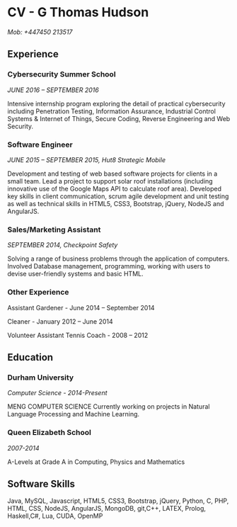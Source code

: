 # CV - G Thomas Hudson
*Mob: +447450 213517*

## Experience ##

### Cybersecurity Summer School ###
*JUNE 2016 – SEPTEMBER 2016*

Intensive internship program exploring the detail
of practical cybersecurity including Penetration Testing, Information Assurance, Industrial Control Systems & Internet of Things, Secure Coding, Reverse Engineering and Web Security.

### Software Engineer ###

*JUNE 2015 – SEPTEMBER 2015, Hut8 Strategic Mobile*

Development and testing of web based software
projects for clients in a small team. Lead a project to support solar roof installations (including innovative use of the Google Maps API to calculate roof area). Developed key skills in client communication, scrum agile development and unit testing as well as technical skills in HTML5, CSS3, Bootstrap, jQuery, NodeJS and AngularJS.

### Sales/Marketing Assistant ###
*SEPTEMBER 2014, Checkpoint Safety*

Solving a range of business problems through the
application of computers. Involved Database management, programming, working with users to devise user-friendly systems and basic HTML.

### Other Experience ###
Assistant Gardener - June 2014 – September 2014

Cleaner - January 2012 – June 2014

Volunteer Assistant Tennis Coach - 2008 – 2012

## Education ##

### Durham University ###
*Computer Science - 2014-Present*

MENG COMPUTER SCIENCE
Currently working on projects in Natural Language Processing and Machine Learning.

### Queen Elizabeth School ###
*2007-2014*

A-Levels at Grade A in Computing, Physics and Mathematics

## Software Skills ##

Java, MySQL, Javascript,
HTML5, CSS3, Bootstrap,
jQuery, Python, C, PHP,
HTML, CSS, NodeJS,
AngularJS, MongoDB, git,C++, LATEX, Prolog, Haskell,C#, Lua, CUDA, OpenMP
